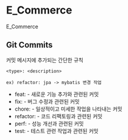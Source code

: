 # E_Commerce
E_Commerce


## Git Commits
커밋 메시지에 추가되는 간단한 규칙

```shell
<type>: <description>

ex) refactor: jpa -> mybatis 변경 작업
```
* feat: - 새로운 기능 추가와 관련된 커밋 
* fix: - 버그 수정과 관련된 커밋
* chore: - 일상적이고 미세한 작업을 나타내는 커밋
* refactor: - 코드 리팩토링과 관련된 커밋
* perf: - 성능 개선과 관련된 커밋
* test: - 테스트 관련 작업과 관련된 커밋
